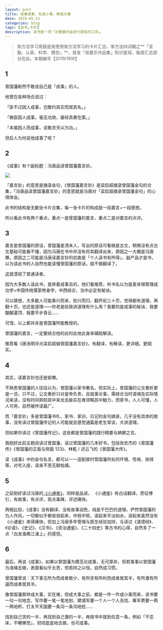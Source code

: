 ```yaml
---
layout: post
title: 成事成事，先成小事，再成大事
date: 2019-05-23
categories: blog
tags: [读书,卡片]
description: 读书是一项「对重要内容进行提炼的工序」。
---
```



> 笨方法学习周报是我使用笨方法学习的卡片汇总，笨方法四词概之**「坚毅、认真、科学、模仿」**，首发「徐嘉乐作品集」知识星球，每周汇总部分在此。本期编号【2019/16W】

## 1

曾国藩断然不敢说自己是「成事」的人。

他曾在各种场合说过：

「臣不过因人成事，岂敢约其实而居其名。」

「微臣因人成事，毫无功效，屡经具奏在案。」

「本属因人而成事，讵敢贪天以为功。」

但后人为何说他成事了呢？

## 2

《成事》有个副标题：冯唐品读曾国藩嘉言钞。

![](https://mmbiz.qpic.cn/mmbiz_jpg/HRoY0QT1GiaZHOxtJ3Mk9RibwAOkicyjVo6WfScCldN9vib9wFtricMhrOMvbl2Yxg8No9aWc3EW8rKeSIkn2uribNHg/0?wx_fmt=jpeg)

「嘉言钞」的意思是摘录金句，《曾国藩嘉言钞》是梁启超摘录曾国藩金句的合集，「冯唐品读曾国藩嘉言钞」的意思就是冯唐对「梁启超摘录曾国藩金句」的心得体会。

此书的结构是无数张卡片合集，每一张卡片的构成是一段嘉言+一段感想。

所以看此书有两个重点，重点一是曾国藩的嘉言，重点二是对嘉言的点评。


## 3

嘉言是曾国藩的原话，曾国藩是清末人，写出的原话可看做是古文，稍微没有点古文基础可能看不懂，因为冯唐在书中并没有将其翻译出来，原因之一大概是冯唐懒，原因之二可能是冯唐读嘉言钞的初衷是「个人读书有所得」，副产品才是书，以为读此书的人自然也能读懂曾国藩的原话，就不做翻译了。

这就漠视了普通读者。

因为大多数人读此书，是奔着成事去的，他们看推荐，听书名以为是麦肯锡管理成功学+中国传统儒家修身学，中西结合，当中必定有秘诀。

可以猜想，大多数人可能乘兴而来，败兴而归，翻开前三十页，觉得都有道理，再翻十页，也还是道理——你老是给我讲道理有什么用？我要的是成事的秘诀、我要醍醐灌顶、我要平步青云……

可惜，以上都并非是曾国藩所能教授的。

曾国藩的嘉言，一定要结合他的此时此地此身来辅助解读。

推荐看《唐浩明评点梁启超辑曾国藩嘉言钞》，有翻译，有解读，更详细，更翔实。 

## 4

其实，读嘉言钞也还是偷懒。

不熟悉曾国藩的人往往以为，曾国藩以家书著名，但实际上，曾国藩的公文奏折更是一流，只不过，公文奏折只对皇帝负责，且就事论事，需结合当时语境及实际情况来读，没有时间熟知其中来龙去脉实在难领略其中魅力，而家书，人人可懂，人人可用，自然被传读最广。

而「嘉言钞」多是曾国藩书札、家书、家训、日记的金句摘录，几乎没有具体的故事，没有读过曾国藩传记的人可能就会感觉通篇是老生常谈，大讲道理。

但如果你读过《曾国藩传记》，这些都是曾国藩的践行精要与肺腑之言。

我刚好此前主题阅读过曾国藩，读过曾国藩的几本好书，包括张宏杰的《曾国藩传》《曾国藩的正面与侧面 123》、林乾 / 迟云飞的《曾国藩大传》。

读《成事》中的金句名言，都可以一一适配彼时曾国藩所处的环境、性格、抉择等，对号入座，读来不至无聊枯燥。

## 5

之前刚好读过冯唐的[《小通鉴》](https://www.cnfeat.com/blog/2019/05/14/Mirror03/)，同样是品读， 《小通鉴》有白话翻译，旁征博引，有故事，有点评，观点毒辣，评述痛快。

两相比较，《成事》没有翻译，没有故事润色，纯是干巴巴的道理，俨然曾国藩的为人作风，一切都似乎都收敛起来，中规中矩，读起来平淡如水，读起来虽然没有《小通鉴》来得痛快，但加上冯唐多年管理与医生经验加持，与读过《道德经》、《论语》、《史记》、《汉书》、《资治通鉴》、《二十四史》等古书的心得，自然多了一点「白发渔樵江渚上」的感觉。

## 6

最后，再说《成事》，如果以曾国藩为模范论成事，无可厚非，但若事事以曾国藩为准绳去做，表面看似乎太苦，但若持之以恒，自然成习惯。

曾国藩曾说：天下事无所为而成者极少，有所贪有所利而成者居其半，有所激有所逼而成者居其半。

像曾国藩那样成大事，实在难，但成大事之前，都是一件一件成小事而来，读书要一句一句地念、写作要一笔一笔地划、建湘军要一个人一个人去找、筹军费要一两一两地积、打太平天国要一条沟一条沟地挖……

找到自己贪的一半，再找到自己激的一半，再按书中提到任意一条，例如「不恋床，不睡懒觉」，彻彻底底地去做，也可成事。
